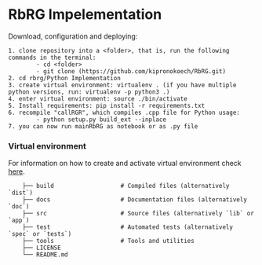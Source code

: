 # RbRG Impelementation
Download, configuration and deploying:

    1. clone repository into a <folder>, that is, run the following commands in the terminal:
            - cd <folder>
            - git clone (https://github.com/kipronokoech/RbRG.git)
    2. cd rbrg/Python Implementation
    3. create virtual environment: virtualenv . (if you have multiple python versions, run: virtualenv -p python3 .)
    4. enter virtual environment: source ./bin/activate
    5. Install requirements: pip install -r requirements.txt 
    6. recompile "callRGR", which compiles .cpp file for Python usage:
            - python setup.py build_ext --inplace
    7. you can now run mainRbRG as notebook or as .py file
    
### Virtual environment 
For information on how to create and activate virtual environment check [here](https://uoa-eresearch.github.io/eresearch-cookbook/recipe/2014/11/26/python-virtual-env/).

        ├── build                   # Compiled files (alternatively `dist`)
        ├── docs                    # Documentation files (alternatively `doc`)
        ├── src                     # Source files (alternatively `lib` or `app`)
        ├── test                    # Automated tests (alternatively `spec` or `tests`)
        ├── tools                   # Tools and utilities
        ├── LICENSE
        └── README.md
